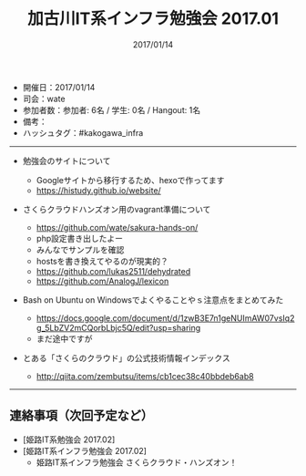 ﻿---
title: 加古川IT系インフラ勉強会 2017.01
date: 2017/01/14
categories:
  - 開催履歴
---

* 開催日：2017/01/14
* 司会：wate
* 参加者数：参加者: 6名 / 学生: 0名 / Hangout: 1名
* 備考：
* ハッシュタグ：#kakogawa_infra

---

* 勉強会のサイトについて
    * Googleサイトから移行するため、hexoで作ってます
    * https://histudy.github.io/website/

* さくらクラウドハンズオン用のvagrant準備について
    * https://github.com/wate/sakura-hands-on/
    * php設定書き出したよー
    * みんなでサンプルを確認
    * hostsを書き換えてやるのが現実的？
    * https://github.com/lukas2511/dehydrated
    * https://github.com/AnalogJ/lexicon

* Bash on Ubuntu on Windowsでよくやることやｓ注意点をまとめてみた
    * https://docs.google.com/document/d/1zwB3E7n1geNUImAW07vsIq2g_5LbZV2mCQorbLbjc5Q/edit?usp=sharing
    * まだ途中ですが

* とある「さくらのクラウド」の公式技術情報インデックス
    * http://qiita.com/zembutsu/items/cb1cec38c40bbdeb6ab8

---

## 連絡事項（次回予定など）

* [姫路IT系勉強会 2017.02]
* [姫路IT系インフラ勉強会 2017.02]
    * 姫路IT系インフラ勉強会 さくらクラウド・ハンズオン！
